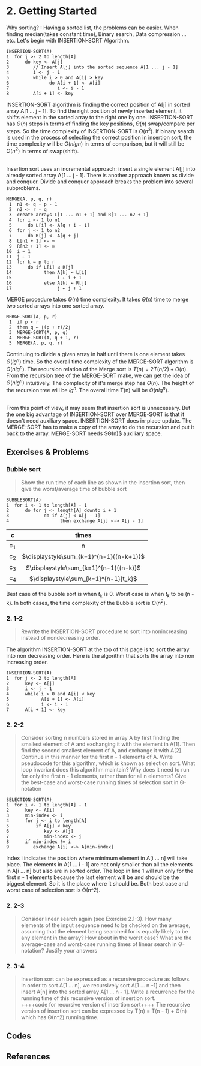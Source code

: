 
# 2. Getting Started   

Why sorting? : Having a sorted list, the problems can be easier. When finding median(takes constant time), Binary search, Data compression ... etc. Let's begin with INSERTION-SORT Algorithm.  

 ```
 INSERTION-SORT(A)
 1  for j >- 2 to length[A]
 2      do key <- A[j]
 3         // Insert A[j] into the sorted sequence A[1 ... j - 1]
 4         i <- j - 1
 5         while i > 0 and A[i] > key
 6               do A[i + 1] <- A[i]
 7                  i <- i - 1
 8         A[i + 1] <- key
 ```
INSERTION-SORT algorithm is finding the correct position of A[j] in sorted array A[1 ... j - 1]. To find the right position of newly inserted element, it shifts element in the sorted array to the right one by one. INSERTION-SORT has $Θ(n)$ steps in terms of finding the key positions, $Θ(n)$ swap/compare per steps. So the time complexity of INSERTION-SORT is $Θ(n^2)$. If binary search is used in the process of selecting the correct position in insertion sort, the time complexity will be $O(n lgn)$ in terms of comparison, but it will still be $O(n^2)$ in terms of swap(shift).  

<br>
Insertion sort uses an incremental approach: insert a single element A[j] into already sorted array A[1 ... j - 1]. There is another approach known as divide and conquer. Divide and conquer approach breaks the problem into several subproblems.  
 
 ```
 MERGE(A, p, q, r)
  1  n1 <- q - p - 1
  2  n2 <- r - q
  3  create arrays L[1 ... n1 + 1] and R[1 ... n2 + 1]
  4  for i <- 1 to n1
  5      do L[i] <- A[q + i - 1]
  6  for j <- 1 to n2
  7      do R[j] <- A[q + j]
  8  L[n1 + 1] <- ∞
  9  R[n2 + 1] <- ∞
 10  i ← 1 
 11  j ← 1 
 12  for k ← p to r
 13      do if L[i] ≤ R[j] 
 14            then A[k] ← L[i] 
 15                 i ← i + 1 
 16            else A[k] ← R[j] 
 17                 j ← j + 1
 ```
 
MERGE procedure takes $Θ(n)$ time complexity. It takes $Θ(n)$ time to merge two sorted arrays into one sorted array.  

 ```
 MERGE-SORT(A, p, r) 
  1  if p < r
  2  then q ← ⌊(p + r)/2⌋
  3  MERGE-SORT(A, p, q) 
  4  MERGE-SORT(A, q + 1, r) 
  5  MERGE(A, p, q, r)
 ```
Continuing to divide a given array in half until there is one element takes $Θ(lg^n)$ time. So the overall time complexity of the MERGE-SORT algorithm is $Θ(n lg^n)$. The recursion relation of the Merge sort is $T(n) = 2T(n/2) + Θ(n)$. From the recursion tree of the MERGE-SORT make, we can get the idea of $Θ(n lg^n)$ intuitively. The complexity of it's merge step has $Θ(n)$. The height of the recursion tree will be $lg^n$. The overall time T(n) will be $Θ(n lg^n)$.  

<br>
From this point of view, it may seem that insertion sort is unnecessary. But the one big advantage of INSERTION-SORT over MERGE-SORT is that it doesn't need auxiliary space. INSERTION-SORT does in-place update. The MERGE-SORT has to make a copy of the array to do the recursion and put it back to the array. MERGE-SORT needs $Θ(n)$ auxiliary space.  

## Exercises & Problems

### Bubble sort
> Show the run time of each line as shown in the insertion sort, then give the worst/average time of bubble sort
 ```
 BUBBLESORT(A)
 1  for i <- 1 to length[A] - 1
 2      do for j <- length[A] downto i + 1
 3             do if A[j] < A[j - 1] 
 4                   then exchange A[j] <-> A[j - 1]
 ```

|c|times|  
| :---: | :------: |
| c<sub>1</sub> | &nbsp;&nbsp;&nbsp;&nbsp;&nbsp;n&nbsp;&nbsp;&nbsp;&nbsp;&nbsp;|  
| c<sub>2</sub> | $\displaystyle\sum_{k=1}^{n-1}{(n-k+1)}$ |  
| c<sub>3</sub> | $\displaystyle\sum_{k=1}^{n-1}{(n-k)}$ |  
| c<sub>4</sub> | $\displaystyle\sum_{k=1}^{n-1}{t_k}$ |  

Best case of the bubble sort is when $t_k$ is 0. Worst case is when $t_k$ to be (n - k). In both cases, the time complexity of the Bubble sort is $Θ(n^2)$.  

### 2. 1-2
> Rewrite the INSERTION-SORT procedure to sort into nonincreasing instead of nondecreasing order. 

The algorithm INSERTION-SORT at the top of this page is to sort the array into non decreasing order. Here is the algorithm that sorts the array into non increasing order.
 ```
 INSERTION-SORT(A)
 1  for j <- 2 to length[A]
 2      key <- A[j]
 3      i <- j - 1
 4      while i > 0 and A[i] < key
 5            A[i + 1] <- A[i]
 6            i <- i - 1
 7      A[i + 1] <- key
 ```
     
### 2. 2-2
> Consider sorting n numbers stored in array A by first finding the smallest element of A and exchanging it with the element in A[1]. Then find the second smallest element of A, and exchange it with A[2]. Continue in this manner for the first n - 1 elements of A. Write pseudocode for this algorithm, which is known as selection sort. What loop invariant does this algorithm maintain? Why does it need to run for only the first n - 1 elements, rather than for all n elements? Give the best-case and worst-case running times of selection sort in Θ-notation

 ``` 
 SELECTION-SORT(A)
 1  for i <- 1 to length[A] - 1
 2      key <- A[i]
 3      min-index <- i
 4      for j <- i to length[A]
 5          if A[j] < key
 6             key <- A[j]
 7             min-index <- j
 8      if min-index != i
 9         exchange A[i] <-> A[min-index]
 ```

Index i indicates the position where minimum element in A[i ... n] will take place. The elements in A[1 ... i - 1] are not only smaller than all the elements in A[i ... n] but also are in sorted order. The loop in line 1 will run only for the first n - 1 elements because the last element will be and should be the biggest element. So it is the place where it should be. Both best case and worst case of selection sort is Θ(n^2).  

### 2. 2-3
> Consider linear search again (see Exercise 2.1-3). How many elements of the input sequence need to be checked on the average, assuming that the element being searched for is equally likely to be any element in the array? How about in the worst case? What are the average-case and worst-case running times of linear search in Θ-notation? Justify your answers

### 2. 3-4
> Insertion sort can be expressed as a recursive procedure as follows. In order to sort A[1 ... n], we recursively sort A[1 ... n -1] and then insert A[n] into the sorted array A[1 ... n - 1]. Write a recurrence for the running time of this recursive version of insertion sort.  
++++code for recursive version of insertion sort++++
The recursive version of insertion sort can be expressed by T(n) = T(n - 1) + Θ(n) which has Θ(n^2) running time.  

## Codes

## References
